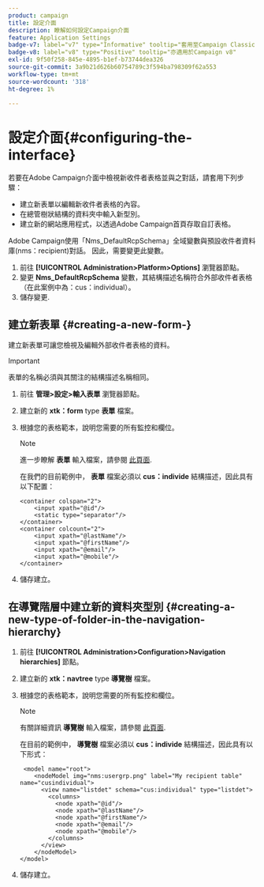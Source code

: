 ```yaml
---
product: campaign
title: 設定介面
description: 瞭解如何設定Campaign介面
feature: Application Settings
badge-v7: label="v7" type="Informative" tooltip="套用至Campaign Classic v7"
badge-v8: label="v8" type="Positive" tooltip="亦適用於Campaign v8"
exl-id: 9f50f258-845e-4895-b1ef-b73744dea326
source-git-commit: 3a9b21d626b60754789c3f594ba798309f62a553
workflow-type: tm+mt
source-wordcount: '318'
ht-degree: 1%

---
```


# 設定介面{#configuring-the-interface}



若要在Adobe Campaign介面中檢視新收件者表格並與之對話，請套用下列步驟：

* 建立新表單以編輯新收件者表格的內容。
* 在總管樹狀結構的資料夾中輸入新型別。
* 建立新的網站應用程式，以透過Adobe Campaign首頁存取自訂表格。

Adobe Campaign使用「Nms_DefaultRcpSchema」全域變數與預設收件者資料庫(nms：recipient)對話。 因此，需要變更此變數。

1. 前往 **[!UICONTROL Administration>Platform>Options]** 瀏覽器節點。
1. 變更 **Nms_DefaultRcpSchema** 變數，其結構描述名稱符合外部收件者表格（在此案例中為：cus：individual）。
1. 儲存變更.

## 建立新表單 {#creating-a-new-form-}

建立新表單可讓您檢視及編輯外部收件者表格的資料。

>[!IMPORTANT]
>
>表單的名稱必須與其關注的結構描述名稱相同。

1. 前往 **管理>設定>輸入表單** 瀏覽器節點。
1. 建立新的 **xtk：form** type **表單** 檔案。
1. 根據您的表格範本，說明您需要的所有監控和欄位。

   >[!NOTE]
   >
   >進一步瞭解 **表單** 輸入檔案，請參閱 [此頁面](../../configuration/using/identifying-a-form.md).

   在我們的目前範例中， **表單** 檔案必須以 **cus：individe** 結構描述，因此具有以下配置：

   ```
   <container colspan="2">
       <input xpath="@id"/>
       <static type="separator"/>
   </container>
   <container colcount="2">
       <input xpath="@lastName"/>
       <input xpath="@firstName"/>
       <input xpath="@email"/>
       <input xpath="@mobile"/>
   </container> 
   ```

1. 儲存建立。

## 在導覽階層中建立新的資料夾型別 {#creating-a-new-type-of-folder-in-the-navigation-hierarchy}

1. 前往 **[!UICONTROL Administration>Configuration>Navigation hierarchies]** 節點。
1. 建立新的 **xtk：navtree** type **導覽樹** 檔案。
1. 根據您的表格範本，說明您需要的所有監控和欄位。

   >[!NOTE]
   >
   >有關詳細資訊 **導覽樹** 輸入檔案，請參閱 [此頁面](../../platform/using/adobe-campaign-explorer.md#about-navigation-hierarchy).

   在目前的範例中， **導覽樹** 檔案必須以 **cus：individe** 結構描述，因此具有以下形式：

   ```
    <model name="root">
       <nodeModel img="nms:usergrp.png" label="My recipient table" name="cusindividual">
         <view name="listdet" schema="cus:individual" type="listdet">
           <columns>
             <node xpath="@id"/>
             <node xpath="@lastName"/>
             <node xpath="@firstName"/>
             <node xpath="@email"/>
             <node xpath="@mobile"/>
           </columns>
         </view>
       </nodeModel>
   </model>
   ```

1. 儲存建立。
